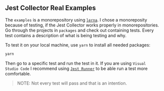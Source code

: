 ## Jest Collector Real Examples

The `examples` is a monorepository using [`lerna`](https://github.com/lerna/lerna). I chose a monoreposity because of testing, if the Jest Collector works properly in monorepositories. Go through the projects in `packages` and check out containing tests. Every test contains a description of what is being testing and why.

To test it on your local machine, use `yarn` to install all needed packages:

```bash
yarn
```

Then go to a specific test and run the test in it. If you are using `Visual Studio Code` I recommend using [`Jest Runner`](https://marketplace.visualstudio.com/items?itemName=firsttris.vscode-jest-runner) to be able run a test more comfortable.

> NOTE: Not every test will pass and that is an intention.